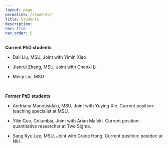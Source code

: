 ```yaml
---
layout: page
permalink: /students/
title: Students
description: 
nav: true
nav_order: 5
---
```



**Current PhD students**

- Dali Liu, MSU, Joint with Yimin Xiao

- Jianrui Zhang, MSU, Joint with Chenxi Li

- Meiqi Liu, MSU


<br/>


**Former PhD students**

- Andriana Manousidaki, MSU, Joint with Yuying Xie. Current position: teaching specialist at MSU.

- Yilin Guo, Columbia, Joint with Arian Maleki. Current position: quantitative researcher at Two Sigma.

- Sang Kyu Lee, MSU, Joint with Grace Hong. Current position: postdoc at NIH.